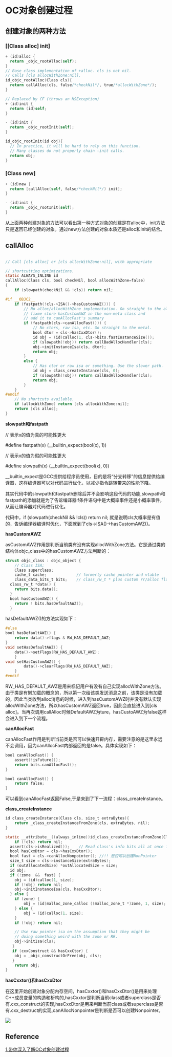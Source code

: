 # OC对象创建过程

## 创建对象的两种方法

### [[Class alloc] init]



```objective-c
+ (id)alloc {    
  return _objc_rootAlloc(self);
}
// Base class implementation of +alloc. cls is not nil.
// Calls [cls allocWithZone:nil].
id_objc_rootAlloc(Class cls){    
  return callAlloc(cls, false/*checkNil*/, true/*allocWithZone*/);
}
```



```objective-c
// Replaced by CF (throws an NSException)
+ (id)init {    
  return (id)self;
}

- (id)init {    
  return _objc_rootInit(self);
}

id_objc_rootInit(id obj){    
  // In practice, it will be hard to rely on this function.    
  // Many classes do not properly chain -init calls.    
  return obj;
}
```



### [Class new]



```objective-c
+ (id)new {    
  return [callAlloc(self, false/*checkNil*/) init];
}

- (id)init {    
  return _objc_rootInit(self);
}
```



从上面两种创建对象的方法可以看出第一种方式对象的创建是在alloc中，init方法只是返回已经创建的对象。通过new方法创建的对象本质还是alloc和init的结合。



## callAlloc

```objective-c

// Call [cls alloc] or [cls allocWithZone:nil], with appropriate 

// shortcutting optimizations.
static ALWAYS_INLINE id
callAlloc(Class cls, bool checkNil, bool allocWithZone=false)
{
    if (slowpath(checkNil && !cls)) return nil;

#if __OBJC2__
    if (fastpath(!cls->ISA()->hasCustomAWZ())) {
        // No alloc/allocWithZone implementation. Go straight to the allocator.
        // fixme store hasCustomAWZ in the non-meta class and 
        // add it to canAllocFast's summary
        if (fastpath(cls->canAllocFast())) {
            // No ctors, raw isa, etc. Go straight to the metal.
            bool dtor = cls->hasCxxDtor();
            id obj = (id)calloc(1, cls->bits.fastInstanceSize());
            if (slowpath(!obj)) return callBadAllocHandler(cls);
            obj->initInstanceIsa(cls, dtor);
            return obj;
        }
        else {
            // Has ctor or raw isa or something. Use the slower path.
            id obj = class_createInstance(cls, 0);
            if (slowpath(!obj)) return callBadAllocHandler(cls);
            return obj;
        }
    }
#endif
    // No shortcuts available.
    if (allocWithZone) return [cls allocWithZone:nil];
    return [cls alloc];
}
```



**slowpath和fastpath**

// 表示x的值为真的可能性更大

\#define fastpath(x) (__builtin_expect(bool(x), 1))

// 表示x的值为假的可能性更大

\#define slowpath(x) (__builtin_expect(bool(x), 0))

__builtin_expect是GCC提供给程序员使用，目的是将“分支转移”的信息提供给编译器，这样编译器可以对代码进行优化，以减少指令跳转带来的性能下降。

其实代码中的slowpath和fastpath删除后并不会影响这段代码的功能,slowpath和fastpath的添加就是为了告诉编译器if条件语句中是大概率事件还是小概率事件，从而让编译器对代码进行优化。



代码中，if (slowpath(checkNil && !cls)) return nil; 就是说明cls大概率是有值的，告诉编译器编译时优化，下面就到了cls->ISA()->hasCustomAWZ()。



**hasCustomAWZ**

asCustomAWZ作用是判断当前类有没有实现allocWithZone方法。它是通过类的结构体objc_class中的hasCustomAWZ方法判断的：

```objective-c
struct objc_class : objc_object {    
	// Class ISA;    
	Class superclass;    
	cache_t cache;             // formerly cache pointer and vtable    
	class_data_bits_t bits;    // class_rw_t * plus custom rr/alloc flags
  class_rw_t *data() {         
  	return bits.data();    
  }        
  bool hasCustomAWZ() {       
  	return ! bits.hasDefaultAWZ();    
  }
```



hasDefaultAWZ()的方法实现如下：



```objective-c
#else    
bool hasDefaultAWZ() {        
	return data()->flags & RW_HAS_DEFAULT_AWZ;    
}    
void setHasDefaultAWZ() {        
	data()->setFlags(RW_HAS_DEFAULT_AWZ);    
	}    
void setHasCustomAWZ() {        
		data()->clearFlags(RW_HAS_DEFAULT_AWZ);    
	}
#endif
```

  

RW_HAS_DEFAULT_AWZ是用来标记用户有没有自己实现allocWithZone方法。由于类是有懒加载的概念的，所以第一次给该类发送消息之前，该类是没有加载的，因此当类收到alloc消息的时候，进入到hasCustomAWZ时并没有默认实现allocWithZone方法，所以hasCustomAWZ返回true，因此会直接进入到[cls alloc]。当再次调用callAlloc时候DefaultAWZ为ture，hasCustoAWZ为false这样会进入到下一个流程。



**canAllocFast**

canAllocFast作用是判断当前类是否可以快速开辟内存，需要注意的是这里永远不会调用，因为canAllocFast内部返回的是false。具体实现如下：

```objective-c
bool canAllocFast() {        
	assert(!isFuture());        
	return bits.canAllocFast();    
}      

bool canAllocFast() {            
	return false;        
}
```

可以看到canAllocFast返回False,于是来到了下一流程：class_createInstance。



**class_createInstance**

```objective-c
id class_createInstance(Class cls, size_t extraBytes){    
	return _class_createInstanceFromZone(cls, extraBytes, nil);
}

static __attribute__((always_inline))id_class_createInstanceFromZone(Class cls, size_t extraBytes, void *zone,bool cxxConstruct = true,size_t *outAllocatedSize = nil){    
	if (!cls) return nil;
  assert(cls->isRealized());    // Read class's info bits all at once for performance    bool 	hasCxxCtor = cls->hasCxxCtor();    
  bool hasCxxDtor = cls->hasCxxDtor();    
  bool fast = cls->canAllocNonpointer(); //!! 是否可以创建NonPointer
  size_t size = cls->instanceSize(extraBytes);    
  if (outAllocatedSize) *outAllocatedSize = size;
  id obj;    
  if (!zone  &&  fast) {        
  	obj = (id)calloc(1, size);        
  	if (!obj) return nil;       
    obj->initInstanceIsa(cls, hasCxxDtor);    
  } else {        
  	if (zone) {            
  		obj = (id)malloc_zone_calloc ((malloc_zone_t *)zone, 1, size);        
  	} else {            
  		obj = (id)calloc(1, size);        
  	}        
  	if (!obj) return nil;

    // Use raw pointer isa on the assumption that they might be        
    // doing something weird with the zone or RR.       
    obj->initIsa(cls);    
   }
   if (cxxConstruct && hasCxxCtor) {        
   	obj = _objc_constructOrFree(obj, cls);    
   }
    return obj;
}
```



**hasCxxtor()和hasCxxDtor**

在这里开始创建对象分配内存空间，hasCxxtor()和hasCxxDtor()是用来处理C++成员变量的构造和析构的,hasCxxtor是判断当前class或者superclass是否有.cxx_construct的实现,hasCxxDtor是用来判断当前class或者superclass是否有.cxx_destruct的实现,canAllocNonpointer是判断是否可以创建Nonpointer。



![](http://sylarimage.oss-cn-shenzhen.aliyuncs.com/2020-11-12-144905.jpg)



## Reference

[1.带你深入了解OC对象创建过程](https://mp.weixin.qq.com/s/cyNCgBNO9nigvfzDpjzR2g)